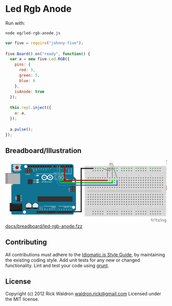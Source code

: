 # Led Rgb Anode

Run with:
```bash
node eg/led-rgb-anode.js
```


```javascript
var five = require("johnny-five");

five.Board().on("ready", function() {
  var a = new five.Led.RGB({
    pins: {
      red: 3,
      green: 5,
      blue: 6
    },
    isAnode: true
  });

  this.repl.inject({
    a: a,
  });

  a.pulse();
});

```


## Breadboard/Illustration


![docs/breadboard/led-rgb-anode.png](breadboard/led-rgb-anode.png)
[docs/breadboard/led-rgb-anode.fzz](breadboard/led-rgb-anode.fzz)









## Contributing
All contributions must adhere to the [Idiomatic.js Style Guide](https://github.com/rwldrn/idiomatic.js),
by maintaining the existing coding style. Add unit tests for any new or changed functionality. Lint and test your code using [grunt](https://github.com/cowboy/grunt).

## License
Copyright (c) 2012 Rick Waldron <waldron.rick@gmail.com>
Licensed under the MIT license.
